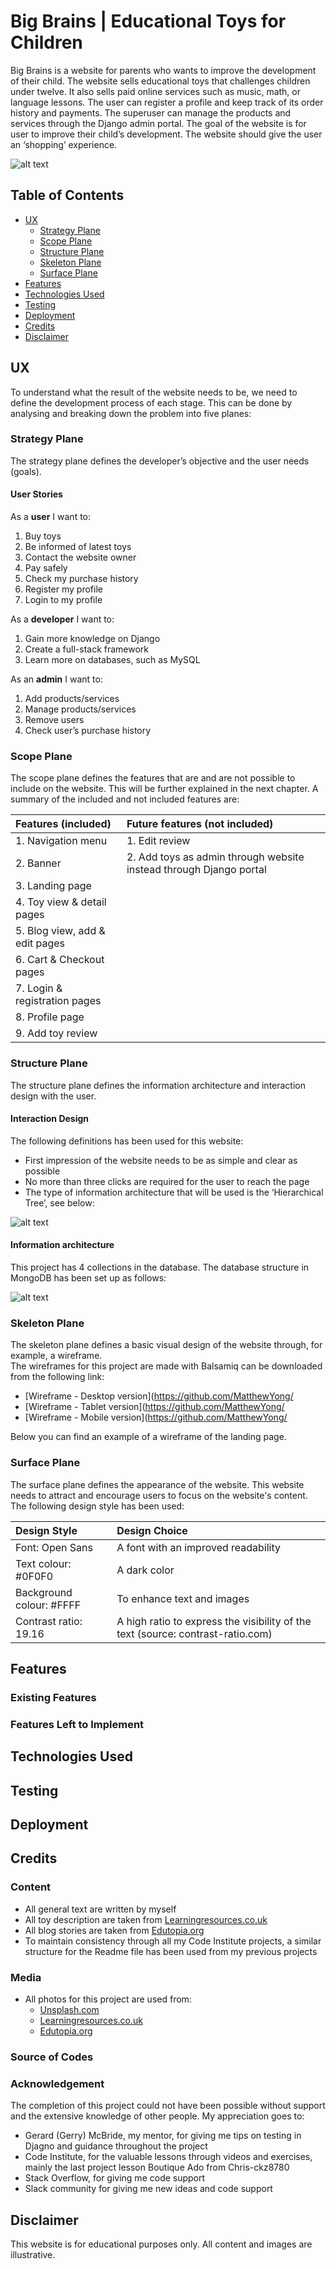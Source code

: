 # Big Brains | Educational Toys for Children
Big Brains is a website for parents who wants to improve the development of their child. The website sells educational toys that challenges children under twelve. It also sells paid online services such as music, math, or language lessons. 
The user can register a profile and keep track of its order history and payments. The superuser can manage the products and services through the Django admin portal.
The goal of the website is for user to improve their child’s development. The website should give the user an ‘shopping’ experience.


![alt text][logo]

[logo]: https://github.com/MatthewYong/big_brains/blob/master/static/images/readme/image-landing-device.png?raw=true

## Table of Contents
- [UX](#ux)
  * [Strategy Plane](#strategy-plane)
  * [Scope Plane](#scope-plane)
  * [Structure Plane](#structure-plane)
  * [Skeleton Plane](#skeleton-plane)
  * [Surface Plane](#surface-plane)
- [Features](#features)
- [Technologies Used](#technologies-used)
- [Testing](#testing)
- [Deployment](#deployment)
- [Credits](#credits)
- [Disclaimer](#disclaimer)


## UX
To understand what the result of the website needs to be, we need to define the development process of each stage. This can be done by analysing and breaking down the problem into five planes:

### Strategy Plane
The strategy plane defines the developer’s objective and the user needs (goals).

#### User Stories
As a **user** I want to:
1.  Buy toys
2.	Be informed of latest toys
3.	Contact the website owner
4.	Pay safely
5.	Check my purchase history
6.	Register my profile
7.	Login to my profile

As a **developer** I want to:
1.  Gain more knowledge on Django
2.	Create a full-stack framework
3.	Learn more on databases, such as MySQL

As an **admin** I want to:

1.	Add products/services
2.	Manage products/services
3.	Remove users
4.	Check user’s purchase history


### Scope Plane
The scope plane defines the features that are and are not possible to include on the website.
This will be further explained in the next chapter. A summary of the included and not included features are:

| Features (included) | Future features (not included)|
| :------------- | :---------- |
|1. Navigation menu | 1. Edit review|
|2. Banner | 2. Add toys as admin through website instead through Django portal|
|3. Landing page|
|4. Toy view & detail pages |
|5. Blog view, add & edit pages |
|6. Cart & Checkout pages |
|7. Login & registration pages |
|8. Profile page |
|9. Add toy review |

### Structure Plane

The structure plane defines the information architecture and interaction design with the user. 

#### Interaction Design
The following definitions has been used for this website:
- First impression of the website needs to be as simple and clear as possible
- No more than three clicks are required for the user to reach the page
- The type of information architecture that will be used is the ‘Hierarchical Tree’, see below:

![alt text][wireframe tree]

[wireframe tree]: https://raw.githubusercontent.com/MatthewYong/

#### Information architecture

This project has 4 collections in the database. The database structure in MongoDB has been set up as follows:

![alt text][diagram]

[diagram]: https://raw.githubusercontent.com/MatthewYong/




### Skeleton Plane
The skeleton plane defines a basic visual design of the website through, for example, a wireframe.  
The wireframes for this project are made with Balsamiq can be downloaded from the following link:

- [Wireframe - Desktop version](https://github.com/MatthewYong/
- [Wireframe - Tablet version](https://github.com/MatthewYong/
- [Wireframe - Mobile version](https://github.com/MatthewYong/

Below you can find an example of a wireframe of the landing page.

### Surface Plane
The surface plane defines the appearance of the website. This website needs to attract and encourage users to focus on the website's content.
The following design style has been used:

| Design Style | Design Choice|
| :------------- | :---------- |
Font: Open Sans | A font with an improved readability|
Text colour: #0F0F0 | A dark color|
Background colour: #FFFF| To enhance text and images |
Contrast ratio: 19.16 | A high ratio to express the visibility of the text (source: contrast-ratio.com)|

## Features


### Existing Features


### Features Left to Implement


## Technologies Used

## Testing


## Deployment



## Credits
### Content
- All general text are written by myself
- All toy description are taken from [Learningresources.co.uk](https://www.learningresources.co.uk)
- All blog stories are taken from [Edutopia.org](https://www.edutopia.org)
- To maintain consistency through all my Code Institute projects, a similar structure for the Readme file has been used from my previous projects

### Media
- All photos for this project are used from:
    - [Unsplash.com](https://unsplash.com)
    - [Learningresources.co.uk](https://www.learningresources.co.uk)
    - [Edutopia.org](https://www.edutopia.org)    

### Source of Codes

### Acknowledgement
The completion of this project could not have been possible without support and the extensive knowledge of other people. My appreciation goes to:
- Gerard (Gerry) McBride, my mentor, for giving me tips on testing in Djagno and guidance throughout the project
- Code Institute, for the valuable lessons through videos and exercises, mainly the last project lesson Boutique Ado from Chris-ckz8780
- Stack Overflow, for giving me code support 
- Slack community for giving me new ideas and code support

## Disclaimer
This website is for educational purposes only. All content and images are illustrative.